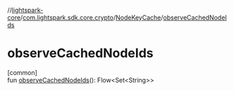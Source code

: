//[lightspark-core](../../../index.md)/[com.lightspark.sdk.core.crypto](../index.md)/[NodeKeyCache](index.md)/[observeCachedNodeIds](observe-cached-node-ids.md)

# observeCachedNodeIds

[common]\
fun [observeCachedNodeIds](observe-cached-node-ids.md)(): Flow&lt;Set&lt;String&gt;&gt;

